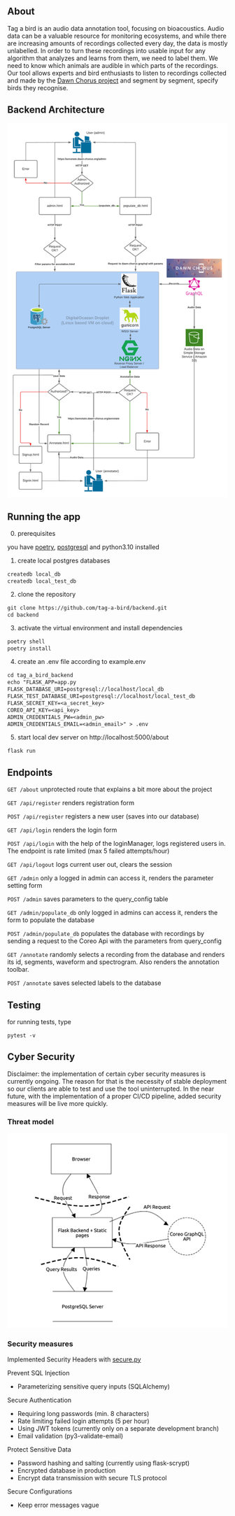 ## About
Tag a bird is an audio data annotation tool, focusing on bioacoustics. Audio data can be a valuable resource for monitoring ecosystems, and while there are increasing amounts of recordings collected every day, the data is mostly unlabelled. In order to turn these recordings into usable input for any algorithm that analyzes and learns from them, we need to label them. We need to know which animals are audible in which parts of the recordings. Our tool allows experts and bird enthusiasts to listen to recordings collected and made by the [Dawn Chorus project](https://dawn-chorus.org/en/) and segment by segment, specify birds they recognise. 

## Backend Architecture
![Architecture](./readme_assets/tag-a-bird_architecture.png)

## Running the app
0. prerequisites

you have [poetry](https://python-poetry.org/docs/#installation), [postgresql](https://www.postgresql.org/download/) and python3.10 installed 

1. create local postgres databases
```
createdb local_db
createdb local_test_db

```
2. clone the repository
```
git clone https://github.com/tag-a-bird/backend.git
cd backend
```
3. activate the virtual environment and install dependencies
```
poetry shell
poetry install
```
4. create an .env file according to example.env
```
cd tag_a_bird_backend
echo "FLASK_APP=app.py
FLASK_DATABASE_URI=postgresql://localhost/local_db
FLASK_TEST_DATABASE_URI=postgresql://localhost/local_test_db
FLASK_SECRET_KEY=<a_secret_key>
COREO_API_KEY=<api_key>
ADMIN_CREDENTIALS_PW=<admin_pw>
ADMIN_CREDENTIALS_EMAIL=<admin_email>" > .env
```
5. start local dev server on http://localhost:5000/about
```
flask run
```

## Endpoints
`GET /about` unprotected route that explains a bit more about the project

`GET /api/register` renders registration form

`POST /api/register` registers a new user (saves into our database)

`GET /api/login` renders the login form

`POST /api/login` with the help of the loginManager, logs registered users in. The endpoint is rate limited (max 5 failed attempts/hour)

`GET /api/logout` logs current user out, clears the session

`GET /admin` only a logged in admin can access it, renders the parameter setting form 

`POST /admin` saves parameters to the query_config table

`GET /admin/populate_db` only logged in admins can access it, renders the form to populate the database

`POST /admin/populate_db` populates the database with recordings by sending a request to the Coreo Api with the parameters from query_config

`GET /annotate` randomly selects a recording from the database and renders its id, segments, waveform and spectrogram. Also renders the annotation toolbar.

`POST /annotate` saves selected labels to the database

## Testing
for running tests, type 
```
pytest -v
```
## Cyber Security
Disclaimer: the implementation of certain cyber security measures is currently ongoing. The reason for that is the necessity of stable deployment so our clients are able to test and use the tool uninterrupted. In the near future, with the implementation of a proper CI/CD pipeline, added security measures will be live more quickly. 

### Threat model 
![Threat model](./readme_assets/threat_model_owasp.png)

### Security measures
Implemented Security Headers with [secure.py](https://secure.readthedocs.io/en/latest/)
 
Prevent SQL Injection
  * Parameterizing sensitive query inputs (SQLAlchemy)

  
Secure Authentication
  * Requiring long passwords (min. 8 characters) 
  * Rate limiting failed login attempts (5 per hour)
  * Using JWT tokens (currently only on a separate development branch) 
  * Email validation (py3-validate-email)
  

Protect Sensitive Data
  * Password hashing and salting (currently using flask-scrypt)
  *	Encrypted database in production
  * Encrypt data transmission with secure TLS protocol
  

Secure Configurations
  * Keep error messages vague
